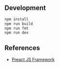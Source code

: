 ## Development

```bash
npm install
npm run build
npm run fmt
npm run dev
```

## References

- [Preact JS Framework](https://preactjs.com/)
